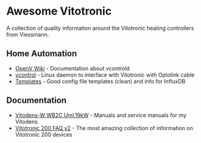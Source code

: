 # Awesome Vitotronic 
A collection of quality information around the Vitotronic heating controllers from Viessmann.

## Home Automation
- [OpenV Wiki](https://github.com/openv/openv/wiki) - Documentation about vcontrold
- [vcontrol](https://github.com/openv/vcontrold) - Linux daemon to interface with Vitotronic with Optolink cable
- [Templates](https://malura.de/blog/2019/09/24/automatischer-export-meiner-viessmann-heizung) - Good config file templates (clean) and info for InfluxDB

## Documentation
- [Vitodens-W WB2C Uml.19kW](https://www.viessmann.com/etapp/parts/de/0500/7424975) - Manuals and service manuals for my Vitodens
- [Vitotronic 200 FAQ v2](https://www.haustechnikdialog.de/Forum/t/217284/FAQ-Vitotronic-200-Version-2) - The most amazing collection of information on Vitotronic 200 devices
